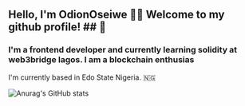 
## Hello, I'm OdionOseiwe 	:sassy_woman: Welcome to my github profile! ## :wave:


### I'm a frontend developer and currently learning solidity at web3bridge lagos.  I am a blockchain enthusias ###


I'm currently based in Edo State Nigeria. :nigeria:


![Anurag's GitHub stats](https://github-readme-stats.vercel.app/api?username=anuraghazra&show_icons=true&theme=radical)
